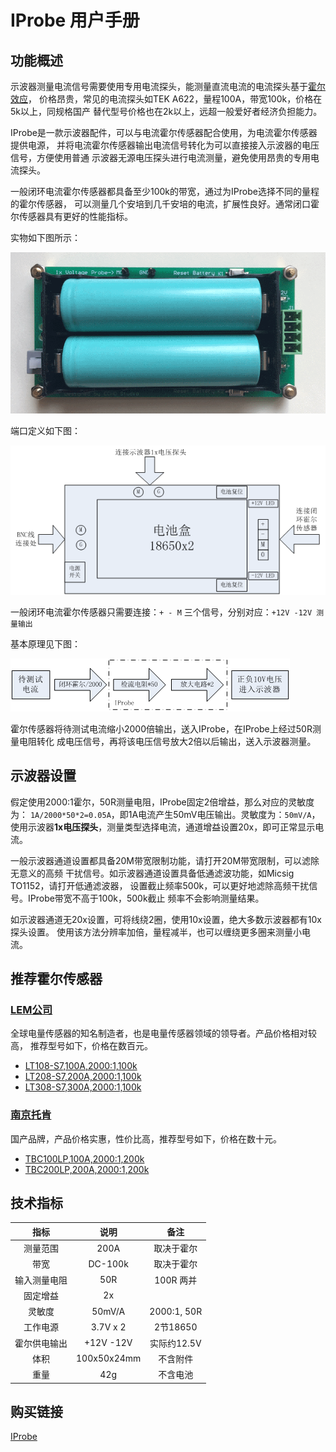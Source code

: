 # IProbe 用户手册

## 功能概述

示波器测量电流信号需要使用专用电流探头，能测量直流电流的电流探头基于[霍尔效应]，
价格昂贵，常见的电流探头如TEK A622，量程100A，带宽100k，价格在5k以上，同规格国产
替代型号价格也在2k以上，远超一般爱好者经济负担能力。

IProbe是一款示波器配件，可以与电流霍尔传感器配合使用，为电流霍尔传感器提供电源，
并将电流霍尔传感器输出电流信号转化为可以直接接入示波器的电压信号，方便使用普通
示波器无源电压探头进行电流测量，避免使用昂贵的专用电流探头。

一般闭环电流霍尔传感器都具备至少100k的带宽，通过为IProbe选择不同的量程的霍尔传感器，
可以测量几个安培到几千安培的电流，扩展性良好。通常闭口霍尔传感器具有更好的性能指标。

实物如下图所示：

![正面带电池](image/04-正面带电池.png "0正面带电池")

端口定义如下图：

![端口图](image/01-端口图.png "端口图")

一般闭环电流霍尔传感器只需要连接：`+ - M` 三个信号，分别对应：`+12V -12V 测量输出`

基本原理见下图：

![原理框图](image/02-原理框图.png "原理框图")

霍尔传感器将待测试电流缩小2000倍输出，送入IProbe，在IProbe上经过50R测量电阻转化
成电压信号，再将该电压信号放大2倍以后输出，送入示波器测量。

## 示波器设置

假定使用2000:1霍尔，50R测量电阻，IProbe固定2倍增益，那么对应的灵敏度为：
`1A/2000*50*2=0.05A`，即1A电流产生50mV电压输出。灵敏度为：`50mV/A`，
使用示波器**1x电压探头**，测量类型选择电流，通道增益设置20x，即可正常显示电流。

一般示波器通道设置都具备20M带宽限制功能，请打开20M带宽限制，可以滤除无意义的高频
干扰信号。如示波器通道设置具备低通滤波功能，如Micsig TO1152，请打开低通滤波器，
设置截止频率500k，可以更好地滤除高频干扰信号。IProbe带宽不高于100k，500k截止
频率不会影响测量结果。

如示波器通道无20x设置，可将线绕2圈，使用10x设置，绝大多数示波器都有10x探头设置。
使用该方法分辨率加倍，量程减半，也可以缠绕更多圈来测量小电流。

## 推荐霍尔传感器

### [LEM公司](http://www.lem.com/)

全球电量传感器的知名制造者，也是电量传感器领域的领导者。产品价格相对较高，
推荐型号如下，价格在数百元。

- [LT108-S7,100A,2000:1,100k](DOC/LT108-S7.pdf)
- [LT208-S7,200A,2000:1,100k](DOC/LT208-S7.pdf)
- [LT308-S7,300A,2000:1,100k](DOC/LT308-S7.pdf)

### [南京托肯](http://www.token-sensor.com)

国产品牌，产品价格实惠，性价比高，推荐型号如下，价格在数十元。

- [TBC100LP,100A,2000:1,200k](DOC/TBC-LP.pdf)
- [TBC200LP,200A,2000:1,200k](DOC/TBC-LP.pdf)

## 技术指标

| 指标           | 说明        | 备注             |
|:--------------:|:-----------:|:----------------:|
| 测量范围       | 200A        | 取决于霍尔       |
| 带宽           | DC-100k     | 取决于霍尔       |
| 输入测量电阻   | 50R         | 100R 两并        |
| 固定增益       | 2x          |                  |
| 灵敏度         | 50mV/A      | 2000:1, 50R      |
| 工作电源       | 3.7V x 2    | 2节18650         |
| 霍尔供电输出   | +12V -12V   | 实际约12.5V      |
| 体积           | 100x50x24mm | 不含附件         |
| 重量           | 42g         | 不含电池         |

## 购买链接

[IProbe](https://item.taobao.com/item.htm?id=564318225740)

[霍尔效应]: https://en.wikipedia.org/wiki/Hall_effect
